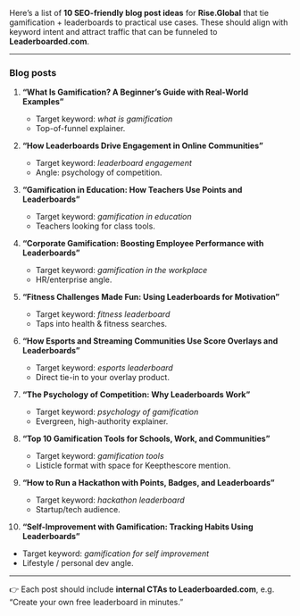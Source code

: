 Here’s a list of **10 SEO-friendly blog post ideas** for **Rise.Global** that tie gamification + leaderboards to practical use cases. These should align with keyword intent and attract traffic that can be funneled to **Leaderboarded.com**.

---

### Blog posts

1. **“What Is Gamification? A Beginner’s Guide with Real-World Examples”**

   * Target keyword: *what is gamification*
   * Top-of-funnel explainer.

2. **“How Leaderboards Drive Engagement in Online Communities”**

   * Target keyword: *leaderboard engagement*
   * Angle: psychology of competition.

3. **“Gamification in Education: How Teachers Use Points and Leaderboards”**

   * Target keyword: *gamification in education*
   * Teachers looking for class tools.

4. **“Corporate Gamification: Boosting Employee Performance with Leaderboards”**

   * Target keyword: *gamification in the workplace*
   * HR/enterprise angle.

5. **“Fitness Challenges Made Fun: Using Leaderboards for Motivation”**

   * Target keyword: *fitness leaderboard*
   * Taps into health & fitness searches.

6. **“How Esports and Streaming Communities Use Score Overlays and Leaderboards”**

   * Target keyword: *esports leaderboard*
   * Direct tie-in to your overlay product.

7. **“The Psychology of Competition: Why Leaderboards Work”**

   * Target keyword: *psychology of gamification*
   * Evergreen, high-authority explainer.

8. **“Top 10 Gamification Tools for Schools, Work, and Communities”**

   * Target keyword: *gamification tools*
   * Listicle format with space for Keepthescore mention.

9. **“How to Run a Hackathon with Points, Badges, and Leaderboards”**

   * Target keyword: *hackathon leaderboard*
   * Startup/tech audience.

10. **“Self-Improvement with Gamification: Tracking Habits Using Leaderboards”**

* Target keyword: *gamification for self improvement*
* Lifestyle / personal dev angle.

---

👉 Each post should include **internal CTAs to Leaderboarded.com**, e.g. “Create your own free leaderboard in minutes.”


